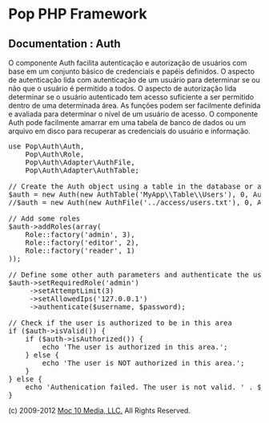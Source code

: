 Pop PHP Framework
=================

Documentation : Auth
--------------------

O componente Auth facilita autenticação e autorização de usuários com base em um conjunto básico de credenciais e papéis definidos. O aspecto de autenticação lida com autenticação de um usuário para determinar se ou não que o usuário é permitido a todos. O aspecto de autorização lida determinar se o usuário autenticado tem acesso suficiente a ser permitido dentro de uma determinada área. As funções podem ser facilmente definida e avaliada para determinar o nível de um usuário de acesso. O componente Auth pode facilmente amarrar em uma tabela de banco de dados ou um arquivo em disco para recuperar as credenciais do usuário e informação.

<pre>
use Pop\Auth\Auth,
    Pop\Auth\Role,
    Pop\Auth\Adapter\AuthFile,
    Pop\Auth\Adapter\AuthTable;

// Create the Auth object using a table in the database or a local access file.
$auth = new Auth(new AuthTable('MyApp\\Table\\Users'), 0, Auth::ENCRYPT_SHA1);
//$auth = new Auth(new AuthFile('../access/users.txt'), 0, Auth::ENCRYPT_SHA1);

// Add some roles
$auth->addRoles(array(
    Role::factory('admin', 3),
    Role::factory('editor', 2),
    Role::factory('reader', 1)
));

// Define some other auth parameters and authenticate the user
$auth->setRequiredRole('admin')
     ->setAttemptLimit(3)
     ->setAllowedIps('127.0.0.1')
     ->authenticate($username, $password);

// Check if the user is authorized to be in this area
if ($auth->isValid()) {
    if ($auth->isAuthorized()) {
        echo 'The user is authorized in this area.';
    } else {
        echo 'The user is NOT authorized in this area.';
    }
} else {
    echo 'Authenication failed. The user is not valid. ' . $auth->getResultMessage();
}
</pre>

(c) 2009-2012 [Moc 10 Media, LLC.](http://www.moc10media.com) All Rights Reserved.
